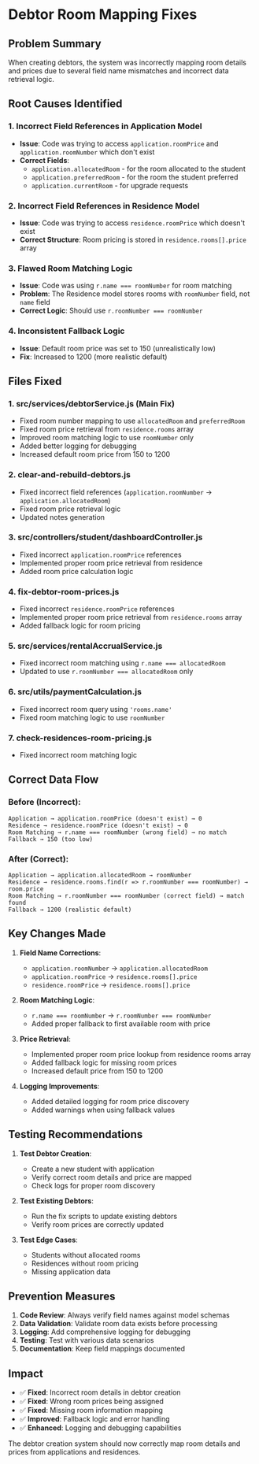 # Debtor Room Mapping Fixes

## Problem Summary
When creating debtors, the system was incorrectly mapping room details and prices due to several field name mismatches and incorrect data retrieval logic.

## Root Causes Identified

### 1. **Incorrect Field References in Application Model**
- **Issue**: Code was trying to access `application.roomPrice` and `application.roomNumber` which don't exist
- **Correct Fields**: 
  - `application.allocatedRoom` - for the room allocated to the student
  - `application.preferredRoom` - for the room the student preferred
  - `application.currentRoom` - for upgrade requests

### 2. **Incorrect Field References in Residence Model**
- **Issue**: Code was trying to access `residence.roomPrice` which doesn't exist
- **Correct Structure**: Room pricing is stored in `residence.rooms[].price` array

### 3. **Flawed Room Matching Logic**
- **Issue**: Code was using `r.name === roomNumber` for room matching
- **Problem**: The Residence model stores rooms with `roomNumber` field, not `name` field
- **Correct Logic**: Should use `r.roomNumber === roomNumber`

### 4. **Inconsistent Fallback Logic**
- **Issue**: Default room price was set to 150 (unrealistically low)
- **Fix**: Increased to 1200 (more realistic default)

## Files Fixed

### 1. **src/services/debtorService.js** (Main Fix)
- Fixed room number mapping to use `allocatedRoom` and `preferredRoom`
- Fixed room price retrieval from `residence.rooms` array
- Improved room matching logic to use `roomNumber` only
- Added better logging for debugging
- Increased default room price from 150 to 1200

### 2. **clear-and-rebuild-debtors.js**
- Fixed incorrect field references (`application.roomNumber` → `application.allocatedRoom`)
- Fixed room price retrieval logic
- Updated notes generation

### 3. **src/controllers/student/dashboardController.js**
- Fixed incorrect `application.roomPrice` references
- Implemented proper room price retrieval from residence
- Added room price calculation logic

### 4. **fix-debtor-room-prices.js**
- Fixed incorrect `residence.roomPrice` references
- Implemented proper room price retrieval from `residence.rooms` array
- Added fallback logic for room pricing

### 5. **src/services/rentalAccrualService.js**
- Fixed incorrect room matching using `r.name === allocatedRoom`
- Updated to use `r.roomNumber === allocatedRoom` only

### 6. **src/utils/paymentCalculation.js**
- Fixed incorrect room query using `'rooms.name'`
- Fixed room matching logic to use `roomNumber`

### 7. **check-residences-room-pricing.js**
- Fixed incorrect room matching logic

## Correct Data Flow

### Before (Incorrect):
```
Application → application.roomPrice (doesn't exist) → 0
Residence → residence.roomPrice (doesn't exist) → 0
Room Matching → r.name === roomNumber (wrong field) → no match
Fallback → 150 (too low)
```

### After (Correct):
```
Application → application.allocatedRoom → roomNumber
Residence → residence.rooms.find(r => r.roomNumber === roomNumber) → room.price
Room Matching → r.roomNumber === roomNumber (correct field) → match found
Fallback → 1200 (realistic default)
```

## Key Changes Made

1. **Field Name Corrections**:
   - `application.roomNumber` → `application.allocatedRoom`
   - `application.roomPrice` → `residence.rooms[].price`
   - `residence.roomPrice` → `residence.rooms[].price`

2. **Room Matching Logic**:
   - `r.name === roomNumber` → `r.roomNumber === roomNumber`
   - Added proper fallback to first available room with price

3. **Price Retrieval**:
   - Implemented proper room price lookup from residence rooms array
   - Added fallback logic for missing room prices
   - Increased default price from 150 to 1200

4. **Logging Improvements**:
   - Added detailed logging for room price discovery
   - Added warnings when using fallback values

## Testing Recommendations

1. **Test Debtor Creation**:
   - Create a new student with application
   - Verify correct room details and price are mapped
   - Check logs for proper room discovery

2. **Test Existing Debtors**:
   - Run the fix scripts to update existing debtors
   - Verify room prices are correctly updated

3. **Test Edge Cases**:
   - Students without allocated rooms
   - Residences without room pricing
   - Missing application data

## Prevention Measures

1. **Code Review**: Always verify field names against model schemas
2. **Data Validation**: Validate room data exists before processing
3. **Logging**: Add comprehensive logging for debugging
4. **Testing**: Test with various data scenarios
5. **Documentation**: Keep field mappings documented

## Impact

- ✅ **Fixed**: Incorrect room details in debtor creation
- ✅ **Fixed**: Wrong room prices being assigned
- ✅ **Fixed**: Missing room information mapping
- ✅ **Improved**: Fallback logic and error handling
- ✅ **Enhanced**: Logging and debugging capabilities

The debtor creation system should now correctly map room details and prices from applications and residences.
